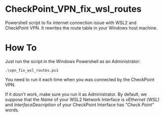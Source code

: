 # CheckPoint_VPN_fix_wsl_routes
Powershell script to fix internet connection issue with WSL2 and CheckPoint VPN. It rewrites the route table in your Windows host machine.

# How To
Just run the script in the Windows Powershell as an Administrator:

`.\vpn_fix_wsl_routes.ps1`

You need to run it each time when you was connected by the CheckPoint VPN.

If it dosn't work, make sure you run it as Administrator. By default, we suppose that the *Name* of your WSL2 Network Interface is *vEthernet (WSL)* and *InterfaceDescription* of your CheckPoint Interface has *"Check Point"* words.
